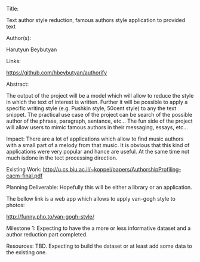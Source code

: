 Title:

Text author style reduction, famous authors style application to provided text

Author(s):

Harutyun Beybutyan

Links:

https://github.com/hbeybutyan/authorify

Abstract:

The output of the project will be a model which will allow to reduce the style in which the text of interest is written. Further it will be possible to apply a specific writing style (e.g. Pushkin style, 50cent style) to any the text snippet.
The practical use case of the project can be search of the possible author of the phrase, paragraph, sentance, etc...
The fun side of the project will allow users to mimic famous authors in their messaging, essays, etc...

Impact:
There are a lot of applications which allow to find music authors with a small part of a melody from that music. It is obvious that this kind of applications were very popular and hance are useful. At the same time not much isdone in the tect processing direction. 

Existing Work:
http://u.cs.biu.ac.il/~koppel/papers/AuthorshipProfiling-cacm-final.pdf

Planning
Deliverable:
Hopefully this will be either a library or an application.

The bellow link is a web app which allows to apply van-gogh style to photos:

http://funny.pho.to/van-gogh-style/

Milestone 1:
Expecting to have the a more or less informative dataset and a author reduction part completed.

Resources:
TBD. Expecting to build the dataset or at least add some data to the existing one.
